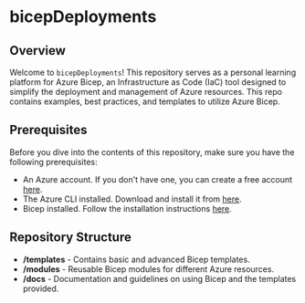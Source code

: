 # bicepDeployments

## Overview
Welcome to `bicepDeployments`! This repository serves as a personal learning platform for Azure Bicep, an Infrastructure as Code (IaC) tool designed to simplify the deployment and management of Azure resources. This repo contains examples, best practices, and templates to utilize Azure Bicep.

## Prerequisites
Before you dive into the contents of this repository, make sure you have the following prerequisites:

- An Azure account. If you don't have one, you can create a free account [here](https://azure.microsoft.com/free/).
- The Azure CLI installed. Download and install it from [here](https://docs.microsoft.com/en-us/cli/azure/install-azure-cli).
- Bicep installed. Follow the installation instructions [here](https://docs.microsoft.com/en-us/azure/azure-resource-manager/bicep/install).

## Repository Structure
- **/templates** - Contains basic and advanced Bicep templates.
- **/modules** - Reusable Bicep modules for different Azure resources.
- **/docs** - Documentation and guidelines on using Bicep and the templates provided.
